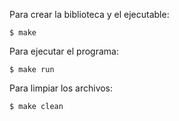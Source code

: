 Para crear la biblioteca y el ejecutable:

    $ make

Para ejecutar el programa:

    $ make run

Para limpiar los archivos:

    $ make clean
